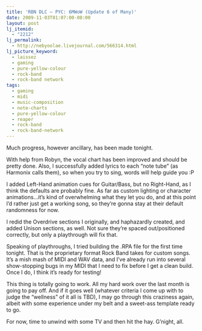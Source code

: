 ```yaml
---
title: 'RBN DLC – PYC: 6MWoW (Update 6 of Many)'
date: 2009-11-03T01:07:00-08:00
layout: post
lj_itemid:
  - "2212"
lj_permalink:
  - http://nebyoolae.livejournal.com/566314.html
lj_picture_keyword:
  - laissez
  - gaming
  - pure-yellow-colour
  - rock-band
  - rock-band network
tags:
  - gaming
  - midi
  - music-composition
  - note-charts
  - pure-yellow-colour
  - reaper
  - rock-band
  - rock-band-network
---
```

Much progress, however ancillary, has been made tonight.

With help from Robyn, the vocal chart has been improved and should be pretty done. Also, I successfully added lyrics to each &#8220;note tube&#8221; (as Harmonix calls them), so when you try to sing, words will help guide you :P

<!--more-->

I added Left-Hand animation cues for Guitar/Bass, but no Right-Hand, as I think the defaults are probably fine. As far as custom lighting or character animations&#8230;it&#8217;s kind of overwhelming what they let you do, and at this point I&#8217;d rather just get a working song, so they&#8217;re gonna stay at their default randomness for now.

I redid the Overdrive sections I originally, and haphazardly created, and added Unison sections, as well. Not sure they&#8217;re spaced out/positioned correctly, but only a playthrough will fix that.

Speaking of playthroughs, I tried building the .RPA file for the first time tonight. That is the proprietary format Rock Band takes for custom songs. It&#8217;s a mish mash of MIDI and WAV data, and I&#8217;ve already run into several show-stopping bugs in my MIDI that I need to fix before I get a clean build. Once I do, I think it&#8217;s ready for testing!

This thing is totally going to work. All my hard work over the last month is going to pay off. And if it goes well (whatever criteria I come up with to judge the &#8220;wellness&#8221; of it all is TBD), I may go through this craziness again, albeit with some experience under my belt and a sweet-ass template ready to go.

For now, time to unwind with some TV and then hit the hay. G&#8217;night, all.
